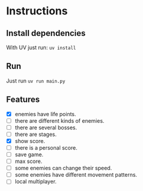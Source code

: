 # Instructions

## Install dependencies

With UV just run: `uv install`

## Run

Just run `uv run main.py`

## Features

- [x] enemies have life points.
- [ ] there are different kinds of enemies.
- [ ] there are several bosses.
- [ ] there are stages.
- [x] show score.
- [ ] there is a personal score.
- [ ] save game.
- [ ] max score.
- [ ] some enemies can change their speed.
- [ ] some enemies have different movement patterns.
- [ ] local multiplayer.
